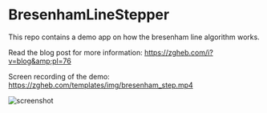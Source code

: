 # BresenhamLineStepper

This repo contains a demo app on how the bresenham line algorithm works.

Read the blog post for more information:
https://zgheb.com/i?v=blog&amp;pl=76

Screen recording of the demo:
https://zgheb.com/templates/img/bresenham_step.mp4


![screenshot](https://i.imgur.com/n3HI7F9.png)

